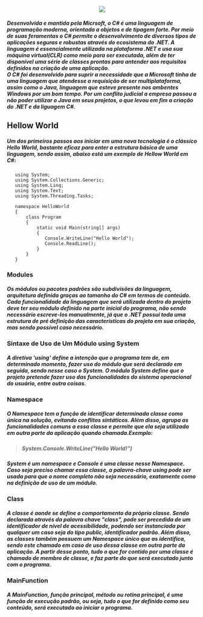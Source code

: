 
<div align="center">
  <img src="https://user-images.githubusercontent.com/61476935/115811977-0acda200-a3c7-11eb-82e9-a6040ebf467f.png">
</div>  

<h5>
     Desenvolvida e mantida pela Micrsoft, o C# é uma linguagem de programação moderna, orientada a objetos
  e de tipagem forte. Por meio de suas feramentas o C# permite o desenvolvimento de diversos tipos de aplicações
  seguras e robustas através do ecosistema do .NET. A linguagem é essencialmente utilizada na plataforma .NET e
  usa sua máquina virtual(CLR) como meio para ser executada, além de ter disponível uma série de classes prontas
  para antender aos requisitos definidos na criação de uma aplicação.<br>
  O C# foi desenvolvido para suprir a necessidade que a Microsoft tinha de uma linguagem que atendesse a requisição
  de ser multiplataforma, assim como o Java, linguagem que esteve presente nos ambentes Windows por um bom tempo.
  Por um conflito judicial a empresa passou a não poder utilizar o Java em seus projetos, o que levou em fim a
  criação do .NET e da liguagem C#.
</h5>

<h2>Hellow World</h2>

<h5>
  Um dos primeiros passos aos iniciar em uma nova tecnologia é o clássico Hello World,
  bastante eficaz para enter a estrutura básica de uma linguagem, sendo assim, abaixo 
  está um exemplo de Hellow World em C#:
</h5>

       using System;
       using System.Collections.Generic;
       using System.Linq;
       using System.Text;
       using System.Threading.Tasks;

       namespace HelloWorld
       {
           class Program
           {
               static void Main(string[] args)
               {
                  Console.WriteLine("Hello World");
                  Console.ReadLine();
               }
           }
       }
 

<h3>Modules</h3>
     
<h5>
  Os módulos ou pacotes padrões são subdivisões da linguagem, arquitetura definida graças ao tamanho do C# em
  termos de conteúdo. Cada funcionalidade da linguagem que será utilizada dentro do projeto deve ter seu módulo
  definido na parte inicial do programa, não sendo necessário escreve-los manualmente, já que o .NET possui toda
  uma estrutura de pré definição das características do projeto em sua criação, mas sendo possível caso necessário.
</h5>

<h3>
  Sintaxe de Uso de Um Módulo using System
</h3>
 
<h5>  
  A diretiva 'using' define a intenção que o programa tem de, em determinado momento, fazer uso do módulo que será
  declarado em seguida, sendo nesse caso o System. O módulo System define que o projeto pretende fazer uso das
  funcionalidades do sistema operacional do usuário, entre outra coisas.
</h5>

<h3>Namespace</h3>

<h5>
  O Namespace tem a função de identificar determinada classe como única na solução, evitando conflitos sintáticos.
  Além disso, agrupa as funcionalidades comuns a essa classe e permite que ela seja utilizada em outra parte da
  aplicação quando chamada.Exemplo:
<h5>

><h4>System.Console.WriteLine("Hello World!")<h4>

<h5>
  System é um namespace e Console é uma classe nesse Namespace. Caso seja preciso chamar essa classe, a palavra-chave
  using pode ser usada para que o nome completo não seja necessário, exatamente como na definição de uso
  de um módulo.
</h5>
   
<h3>Class</h3>
  
<h5>
     A classe é aonde se define o comportamento da própria classe. Sendo declarada através da palavra chave "class",
  pode ser precedida de um identificador de nível de acessibilidade, podendo ser instanciada por qualquer um caso seja
  do tipo public, identificador padrão. Além disso, as classes também possuem um Namespace único que as identifica, sendo
  este chamado em caso de uso dessa classe em outra parte da aplicação. A partir desse ponto, tudo o que for contido por
  uma classe é chamado de membro de classe, e faz parte do que será executado junto com o programa.
</h5>

<h3>MainFunction</h3>

<h5>
  A MainFunction, função principal, método ou rotina principal, é uma função de execução padrão, ou seja, tudo o que for
  definido como seu conteúdo, será executado ao iniciar o programa.
</h5>
